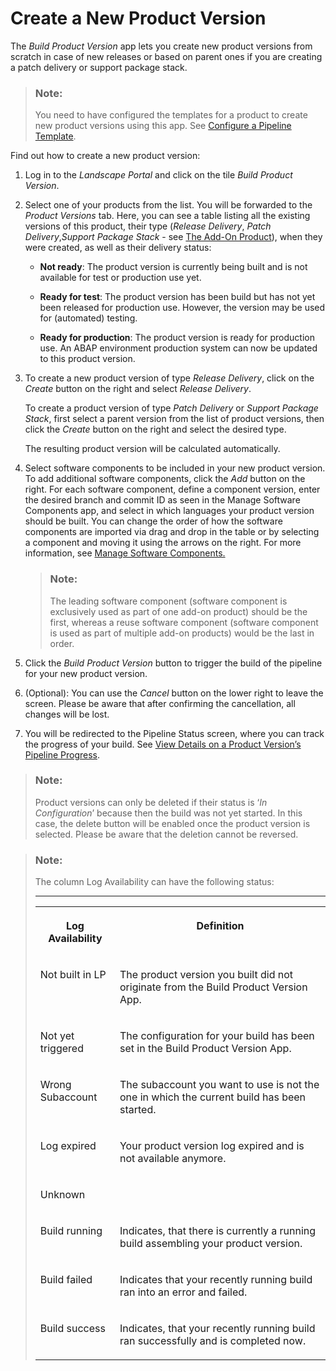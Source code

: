 <!-- loio6efb5242a2b44625b6c42e14de6c1c9d -->

# Create a New Product Version

The *Build Product Version* app lets you create new product versions from scratch in case of new releases or based on parent ones if you are creating a patch delivery or support package stack.

> ### Note:  
> You need to have configured the templates for a product to create new product versions using this app. See [Configure a Pipeline Template](configure-a-pipeline-template-dac47ae.md).

Find out how to create a new product version:

1.  Log in to the *Landscape Portal* and click on the tile *Build Product Version*.

2.  Select one of your products from the list. You will be forwarded to the *Product Versions* tab. Here, you can see a table listing all the existing versions of this product, their type \(*Release Delivery*, *Patch Delivery*,*Support Package Stack* - see [The Add-On Product](https://www.project-piper.io/scenarios/abapEnvironmentAddons/#add-on-product-version)\), when they were created, as well as their delivery status:

    -   **Not ready**: The product version is currently being built and is not available for test or production use yet.

    -   **Ready for test**: The product version has been build but has not yet been released for production use. However, the version may be used for \(automated\) testing.

    -   **Ready for production**: The product version is ready for production use. An ABAP environment production system can now be updated to this product version.


3.  To create a new product version of type *Release Delivery*, click on the *Create* button on the right and select *Release Delivery*.

    To create a product version of type *Patch Delivery* or *Support Package Stack*, first select a parent version from the list of product versions, then click the *Create* button on the right and select the desired type.

    The resulting product version will be calculated automatically.

4.  Select software components to be included in your new product version. To add additional software components, click the *Add* button on the right. For each software component, define a component version, enter the desired branch and commit ID as seen in the Manage Software Components app, and select in which languages your product version should be built. You can change the order of how the software components are imported via drag and drop in the table or by selecting a component and moving it using the arrows on the right. For more information, see [Manage Software Components.](https://help.sap.com/docs/BTP/65de2977205c403bbc107264b8eccf4b/3dcf76a072c9450eb46b99db947dab46.html?version=Cloud)

    > ### Note:  
    > The leading software component \(software component is exclusively used as part of one add-on product\) should be the first, whereas a reuse software component \(software component is used as part of multiple add-on products\) would be the last in order.

5.  Click the *Build Product Version* button to trigger the build of the pipeline for your new product version.

6.  \(Optional\): You can use the *Cancel* button on the lower right to leave the screen. Please be aware that after confirming the cancellation, all changes will be lost.

7.  You will be redirected to the Pipeline Status screen, where you can track the progress of your build. See [View Details on a Product Version’s Pipeline Progress](view-details-on-a-product-version-s-pipeline-progress-7713509.md).


> ### Note:  
> Product versions can only be deleted if their status is ‘*In Configuration*’ because then the build was not yet started. In this case, the delete button will be enabled once the product version is selected. Please be aware that the deletion cannot be reversed.

> ### Note:  
> The column Log Availability can have the following status:
> 
> ****
> 
> 
> <table>
> <tr>
> <th valign="top">
> 
> Log Availability
> 
> 
> 
> </th>
> <th valign="top">
> 
> Definition
> 
> 
> 
> </th>
> </tr>
> <tr>
> <td valign="top">
> 
> Not built in LP
> 
> 
> 
> </td>
> <td valign="top">
> 
> The product version you built did not originate from the Build Product Version App.
> 
> 
> 
> </td>
> </tr>
> <tr>
> <td valign="top">
> 
> Not yet triggered
> 
> 
> 
> </td>
> <td valign="top">
> 
> The configuration for your build has been set in the Build Product Version App.
> 
> 
> 
> </td>
> </tr>
> <tr>
> <td valign="top">
> 
> Wrong Subaccount
> 
> 
> 
> </td>
> <td valign="top">
> 
> The subaccount you want to use is not the one in which the current build has been started.
> 
> 
> 
> </td>
> </tr>
> <tr>
> <td valign="top">
> 
> Log expired
> 
> 
> 
> </td>
> <td valign="top">
> 
> Your product version log expired and is not available anymore.
> 
> 
> 
> </td>
> </tr>
> <tr>
> <td valign="top">
> 
> Unknown
> 
> 
> 
> </td>
> <td valign="top">
> 
>  
> 
> 
> 
> </td>
> </tr>
> <tr>
> <td valign="top">
> 
> Build running
> 
> 
> 
> </td>
> <td valign="top">
> 
> Indicates, that there is currently a running build assembling your product version.
> 
> 
> 
> </td>
> </tr>
> <tr>
> <td valign="top">
> 
> Build failed
> 
> 
> 
> </td>
> <td valign="top">
> 
> Indicates that your recently running build ran into an error and failed.
> 
> 
> 
> </td>
> </tr>
> <tr>
> <td valign="top">
> 
> Build success
> 
> 
> 
> </td>
> <td valign="top">
> 
> Indicates, that your recently running build ran successfully and is completed now.
> 
> 
> 
> </td>
> </tr>
> </table>


